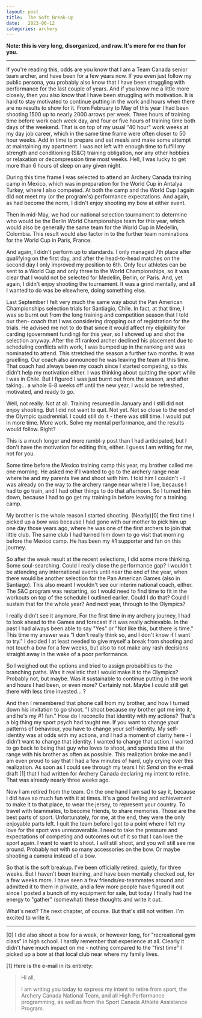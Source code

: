 ```yaml
---
layout: post
title:  The Soft Break-Up
date:   2023-06-12
categories: archery
---
```


**Note: this is very long, disorganized, and raw. It's more for me than for you.**

----

If you're reading this, odds are you know that I am a Team Canada senior team archer, and have been for a few years now.
If you even just follow my public persona, you probably also know that I have been struggling with performance for the
last couple of years. And if you know me a little more closely, then you also know that I have been struggling with
motivation. It is hard to stay motivated to continue putting in the work and hours when there are no results to show
for it. From February to May of this year I had been shooting 1500 up to nearly 2000 arrows per week. Three hours of
training time before work each week day, and four or five hours of training time both days of the weekend. That is on
top of my usual "40 hour" work weeks at my day job career, which in the same time frame were often closer to 50 hour
weeks. Add in time to prepare and eat meals and make some attempt at maintaining my apartment. I was not left with
enough time to fulfill my strength and conditioning (S&C) training obligation, nor any other hobbies or relaxation
or decompression time most weeks. Hell, I was lucky to get more than 6 hours of sleep on any given night.

During this time frame I was selected to attend an Archery Canada training camp in Mexico, which was in preparation
for the World Cup in Antalya Turkey, where I also competed. At both the camp and the World Cup I again did not meet
my (or the program's) performance expectations. And again, as had become the norm, I didn't enjoy shooting my bow at
either event.

Then in mid-May, we had our national selection tournament to determine who would be the Berlin World Championships team
for this year, which would also be generally the same team for the World Cup in Medellin, Colombia. This result would
also factor in to the further team nominations for the World Cup in Paris, France.

And again, I didn't perform up to standards. I only managed 7th place after qualifying on the first day, and after the
head-to-head matches on the second day I only improved my position to 6th. Only four athletes can be sent to a World
Cup and only three to the World Championships, so it was clear that I would not be selected for Medellin, Berlin, or
Paris. And, yet again, I didn't enjoy shooting the tournament. It was a grind mentally, and all I wanted to do was be
elsewhere, doing something else.

Last September I felt very much the same way about the Pan American Championships selection trials for Santiagio,
Chile. In fact, at that time, I was so burnt out from the long training and competition season that I told our then-
coach that I was considering dropping out of registration for the trials. He advised me not to do that since it would
affect my eligibility for carding (government funding) for this year, so I showed up and shot the selection anyway.
After the #1 ranked archer declined his placement due to scheduling conflicts with work, I was bumped up in the ranking
and was nominated to attend. This stretched the season a further two months. It was gruelling. Our coach also
announced he was leaving the team at this time. That coach had always been my coach since I started competing, so this
didn't help my motivation either. I was thinking about quitting the sport while I was in Chile. But I figured I was
just burnt out from the season, and after taking... a whole 6-8 weeks off until the new year, I would be refreshed,
motivated, and ready to go.

Well, not really. Not at all. Training resumed in January and I still did not enjoy shooting. But I did not want to
quit. Not yet. Not so close to the end of the Olympic quadrennial. I could still do it - there was still time. I would
put in more time. More work. Solve my mental performance, and the results would follow. Right?

This is a much longer and more rambl-y post than I had anticipated, but I don't have the motivation for editing this,
either. I guess I am writing for me, not for you.

Some time before the Mexico training camp this year, my brother called me one morning. He asked me if I wanted to go
to the archery range near where he and my parents live and shoot with him. I told him I couldn't - I was already on the
way to the archery range near where I live, because I had to go train, and I had other things to do that afternoon. So
I turned him down, because I had to go get my training in before leaving for a training camp.

My brother is the whole reason I started shooting. (Nearly)[0] the first time I picked up a bow was because I had gone
with our mother to pick him up one day those years ago, where he was one of the first archers to join that little club.
The same club I had turned him down to go visit that morning before the Mexico camp. He has been my #1 supporter and
fan on this journey.

So after the weak result at the recent selections, I did some more thinking. Some soul-searching. Could I really close
the performance gap? I wouldn't be attending any international events until near the end of the year, when there would
be another selection for the Pan American Games (also in Santiago). This also meant I wouldn't see our interim
national coach, either. The S&C program was restarting, so I would need to find time to fit in the workouts on top of
the schedule I outlined earlier. Could I do that? Could I sustain that for the whole year? And next year, through to
the Olympics?

I really didn't see it anymore. For the first time in my archery journey, I had to look ahead to the Games and forecast
if it was really achievable. In the past I had always been able to say "Yes" or "Not like this, but there is time."
This time my answer was "I don't really think so, and I don't know if I want to try." I decided I at least needed to
give myself a break from shooting and not touch a bow for a few weeks, but also to not make any rash decisions straight
away in the wake of a poor performance.

So I weighed out the options and tried to assign probabiltiies to the branching paths. Was it realistic that I would
make it to the Olympics? Probably not, but maybe. Was it sustainable to continue putting in the work and hours I had
been, or even more? Certainly not. Maybe I could still get there with less time invested... ?

And then I remembered that phone call from my brother, and how I turned down his invitation to go shoot. "I shoot
because my brother got me into it, and he's my #1 fan." How do I reconcile that identity with my actions? That's a big
thing my sport psych had taught me. If you want to change your patterns of behaviour, you have to change your
self-identity. My self-identity was at odds with my actions, and I had a moment of clarity here - I didn't want to
change that identity. I wanted to change that action. I wanted to go back to being that guy who loves to shoot, and
spends time at the range with his brother as often as possible. This realization broke me and I am even proud to say
that I had a few minutes of hard, ugly crying over this realization. As soon as I could see through my tears I hit
*Send* on the e-mail draft [1] that I had written for Archery Canada declaring my intent to retire. That was already
nearly three weeks ago.

Now I am retired from the team. On the one hand I am sad to say it, because I did have so much fun with it at times.
It's a good feeling and achievement to make it to that place, to wear the jersey, to represent your country. To travel
with teammates, to become friends, to share memories. Those are the best parts of sport. Unfortunately, for me, at the
end, they were the only enjoyable parts left. I quit the team before I got to a point where I felt my love for the
sport was unrecoverable. I need to take the pressure and expectations of competing and outcomes out of it so that I can
love the sport again. I want to want to shoot. I will still shoot, and you will still see me around. Probably not with
so many accessories on the bow. Or maybe shooting a camera instead of a bow.

So that is the soft breakup. I've been officially retired, quietly, for three weeks. But I haven't been training, and
have been mentally checked out, for a few weeks more. I have seen a few friends/ex-teammates around and admitted it to
them in private, and a few more people have figured it out since I posted a bunch of my equipment for sale, but today
I finally had the energy to "gather" (somewhat) these thoughts and write it out.

What's next? The next chapter, of course. But that's still not written. I'm excited to write it.

----

[0] I did also shoot a bow for a week, or however long, for "recreational gym class" in high school. I hardly remember
that experience at all. Clearly it didn't have much impact on me - nothing compared to the "first time" I picked up a
bow at that local club near where my family lives.

[1] Here is the e-mail in its entirety:

> Hi all,
>
> I am writing you today to express my intent to retire from sport, the Archery Canada National Team, and all High
> Performance programming, as well as from the Sport Canada Athlete Assistance Program.
